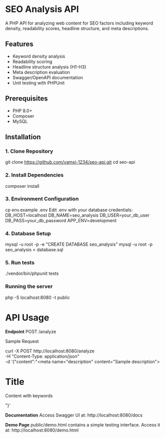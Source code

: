 # SEO Analysis API

A PHP API for analyzing web content for SEO factors including keyword density, readability scores, headline structure, and meta descriptions.

## Features
- Keyword density analysis
- Readability scoring
- Headline structure analysis (H1-H3)
- Meta description evaluation
- Swagger/OpenAPI documentation
- Unit testing with PHPUnit

## Prerequisites
- PHP 8.0+
- Composer
- MySQL

## Installation

### 1. Clone Repository
git clone https://github.com/vamsi-1234/seo-api.git
cd seo-api

### 2. Install Dependencies
composer install

### 3. Environment Configuration
cp env.example .env
Edit .env with your database credentials:
DB_HOST=localhost
DB_NAME=seo_analysis
DB_USER=your_db_user
DB_PASS=your_db_password
APP_ENV=development

### 4. Database Setup
mysql -u root -p -e "CREATE DATABASE seo_analysis"
mysql -u root -p seo_analysis < database.sql

### 5. Run tests
./vendor/bin/phpunit tests

### Running the server
php -S localhost:8080 -t public

# API Usage
**Endpoint**
POST /analyze

Sample Request

curl -X POST http://localhost:8080/analyze \
  -H "Content-Type: application/json" \
  -d '{"content":"<html><head><meta name=\"description\" content=\"Sample description\"></head><body><h1>Title</h1><p>Content with keywords</p></body></html>"}'
  
**Documentation**
Access Swagger UI at:
http://localhost:8080/docs

**Demo Page**
public/demo.html contains a simple testing interface. Access it at:
http://localhost:8080/demo.html

